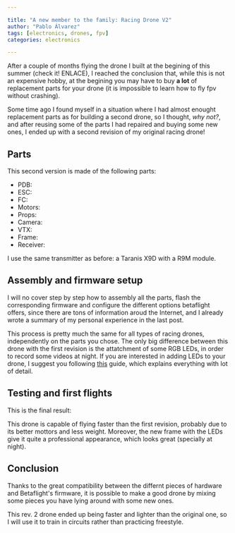 ```yaml
---

title: "A new member to the family: Racing Drone V2"
author: "Pablo Álvarez"
tags: [electronics, drones, fpv]
categories: electronics

---
```


After a couple of months flying the drone I built at the begining of this summer (check it! ENLACE), I reached the conclusion that, while this is not an expensive hobby, at the begining you may have to buy **a lot** of replacement parts for your drone (it is impossible to learn how to fly fpv without crashing).

Some time ago I found myself in a situation where I had almost enought replacement parts as for building a second drone, so I thought, *why not?*, and after reusing some of the parts I had repaired and buying some new ones, I ended up with a second revision of my original racing drone!


## Parts

This second version is made of the following parts:

- PDB: 
- ESC: 
- FC: 
- Motors:
- Props:
- Camera:
- VTX:
- Frame:
- Receiver:

I use the same transmitter as before: a Taranis X9D with a R9M module.

## Assembly and firmware setup

I will no cover step by step how to assembly all the parts, flash the corresponding firmware and configure the different options betaflight offers, since there are tons of information aroud the Internet, and I already wrote a summary of my personal experience in the last post.

This process is pretty much the same for all types of racing drones, independently on the parts you chose. The only big difference between this drone with the first revision is the attatchment of some RGB LEDs, in order to record some videos at night. If you are interested in adding LEDs to your drone, I suggest you following [this](https://oscarliang.com/setup-led-betaflight/) guide, which explains everything with lot of detail.

## Testing and first flights

This is the final result:

This drone is capable of flying faster than the first revision, probably due to its better mottors and less weight. Moreover, the new frame with the LEDs give it quite a professional appearance, which looks great (specially at night).

## Conclusion

Thanks to the great compatibility between the differnt pieces of hardware and Betaflight's firmware, it is possible to make a good drone by mixing some pieces you have lying around with some new ones. 

This rev. 2 drone ended up being faster and lighter than the original one, so I will use it to train in circuits rather than practicing freestyle.
